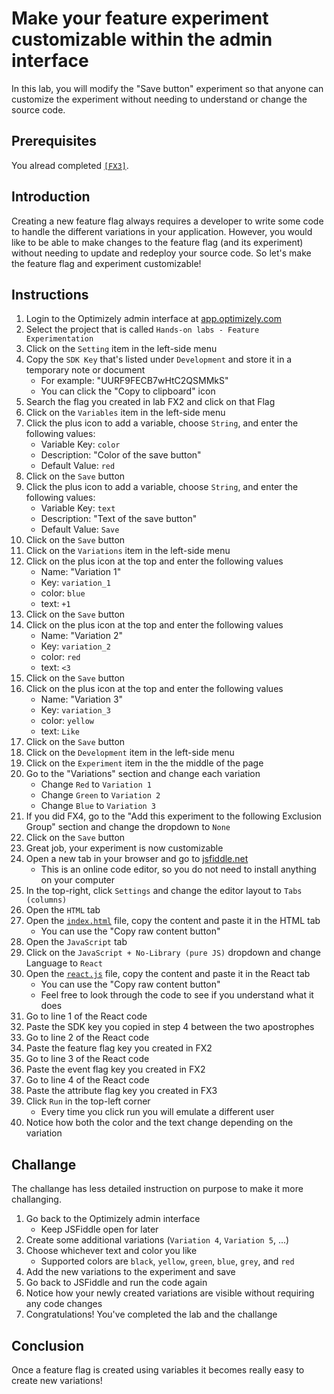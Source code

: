 # Make your feature experiment customizable within the admin interface

In this lab, you will modify the "Save button" experiment so that anyone can customize the experiment without needing to understand or change the source code.

## Prerequisites

You alread completed [`[FX3]`](../fx3/).

## Introduction

Creating a new feature flag always requires a developer to write some code to handle the different variations in your application. However, you would like to be able to make changes to the feature flag (and its experiment) without needing to update and redeploy your source code. So let's make the feature flag and experiment customizable!

## Instructions

1. Login to the Optimizely admin interface at [app.optimizely.com](https://app.optimizely.com/)
1. Select the project that is called `Hands-on labs - Feature Experimentation`
1. Click on the `Setting` item in the left-side menu
1. Copy the `SDK Key` that's listed under `Development` and store it in a temporary note or document
    - For example: "UURF9FECB7wHtC2QSMMkS"
    - You can click the "Copy to clipboard" icon
1. Search the flag you created in lab FX2 and click on that Flag
1. Click on the `Variables` item in the left-side menu
1. Click the plus icon to add a variable, choose `String`, and enter the following values:
    - Variable Key: `color`
    - Description: "Color of the save button"
    - Default Value: `red`
1. Click on the `Save` button
1. Click the plus icon to add a variable, choose `String`, and enter the following values:
    - Variable Key: `text`
    - Description: "Text of the save button"
    - Default Value: `Save`
1. Click on the `Save` button
1. Click on the `Variations` item in the left-side menu
1. Click on the plus icon at the top and enter the following values
    - Name: "Variation 1"
    - Key: `variation_1`
    - color: `blue`
    - text: `+1`
1. Click on the `Save` button
1. Click on the plus icon at the top and enter the following values
    - Name: "Variation 2"
    - Key: `variation_2`
    - color: `red`
    - text: `<3`
1. Click on the `Save` button
1. Click on the plus icon at the top and enter the following values
    - Name: "Variation 3"
    - Key: `variation_3`
    - color: `yellow`
    - text: `Like`
1. Click on the `Save` button
1. Click on the `Development` item in the left-side menu
1. Click on the `Experiment` item in the the middle of the page
1. Go to the "Variations" section and change each variation
    - Change `Red` to `Variation 1`
    - Change `Green` to `Variation 2`
    - Change `Blue` to `Variation 3`
1. If you did FX4, go to the "Add this experiment to the following Exclusion Group" section and change the dropdown to `None`
1. Click on the `Save` button
1. Great job, your experiment is now customizable
1. Open a new tab in your browser and go to [jsfiddle.net](https://jsfiddle.net/)
    - This is an online code editor, so you do not need to install anything on your computer
1. In the top-right, click `Settings` and change the editor layout to `Tabs (columns)`
1. Open the `HTML` tab
1. Open the [`index.html`](./index.html) file, copy the content and paste it in the HTML tab
    - You can use the "Copy raw content button"
1. Open the `JavaScript` tab
1. Click on the `JavaScript + No-Library (pure JS)` dropdown and change Language to `React`
1. Open the [`react.js`](./react.js) file, copy the content and paste it in the React tab
    - You can use the "Copy raw content button"
    - Feel free to look through the code to see if you understand what it does
1. Go to line 1 of the React code
1. Paste the SDK key you copied in step 4 between the two apostrophes
1. Go to line 2 of the React code
1. Paste the feature flag key you created in FX2
1. Go to line 3 of the React code
1. Paste the event flag key you created in FX2
1. Go to line 4 of the React code
1. Paste the attribute flag key you created in FX3
1. Click `Run` in the top-left corner
    - Every time you click run you will emulate a different user
1. Notice how both the color and the text change depending on the variation

## Challange

The challange has less detailed instruction on purpose to make it more challanging.

1. Go back to the Optimizely admin interface
    - Keep JSFiddle open for later
1. Create some additional variations (`Variation 4`, `Variation 5`, ...)
1. Choose whichever text and color you like
    - Supported colors are `black`, `yellow`, `green`, `blue`, `grey`, and `red`
1. Add the new variations to the experiment and save
1. Go back to JSFiddle and run the code again
1. Notice how your newly created variations are visible without requiring any code changes
1. Congratulations! You've completed the lab and the challange

## Conclusion

Once a feature flag is created using variables it becomes really easy to create new variations!